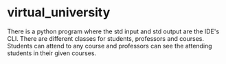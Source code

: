 # virtual_university
There is a python program where the std input and std output are the IDE's CLI. There are different classes for students, professors and courses. Students can attend to any course and professors can see the attending students in their given courses.
